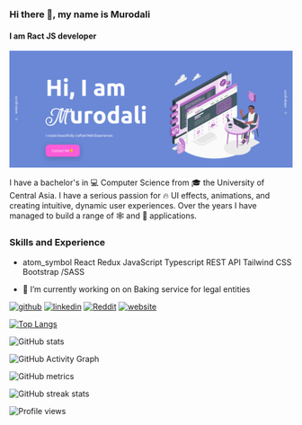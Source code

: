 ### Hi there 👋, my name is Murodali
#### I am Ract JS developer
![I am Ract JS developer](https://github.com/Murodali/photo/blob/main/Screenshot%20from%202021-11-13%2011-33-19.png?raw=true)

I have a bachelor's in 💻 Computer Science from 🎓 the University of Central Asia. I have a serious passion for 🔥 UI effects, animations, and creating intuitive, dynamic user experiences. Over the years I have managed to build a range of 🕸️ and 📱 applications.

### Skills and Experience
* atom_symbol React
Redux 
JavaScript 
Typescript 
REST API 
Tailwind CSS 
Bootstrap /SASS

- 🔭 I’m currently working on on Baking service for legal entities 


[<img src='https://cdn.jsdelivr.net/npm/simple-icons@3.0.1/icons/github.svg' alt='github' height='40'>](https://github.com/Murodali)  [<img src='https://cdn.jsdelivr.net/npm/simple-icons@3.0.1/icons/linkedin.svg' alt='linkedin' height='40'>](https://www.linkedin.com/in/https://www.linkedin.com/in/murodali-sharipov//)  [<img src='https://cdn.jsdelivr.net/npm/simple-icons@3.0.1/icons/reddit.svg' alt='Reddit' height='40'>](https://www.reddit.com/user/murod19)  [<img src='https://cdn.jsdelivr.net/npm/simple-icons@3.0.1/icons/icloud.svg' alt='website' height='40'>](https://practical-newton-2d679d.netlify.app/)  

[![Top Langs](https://github-readme-stats.vercel.app/api/top-langs/?username=Murodali)](https://github.com/anuraghazra/github-readme-stats)

![GitHub stats](https://github-readme-stats.vercel.app/api?username=Murodali&show_icons=true&count_private=true)  

![GitHub Activity Graph](https://activity-graph.herokuapp.com/graph?username=Murodali)  

![GitHub metrics](https://metrics.lecoq.io/Murodali)  

![GitHub streak stats](https://github-readme-streak-stats.herokuapp.com/?user=Murodali)  

![Profile views](https://gpvc.arturio.dev/Murodali)  
